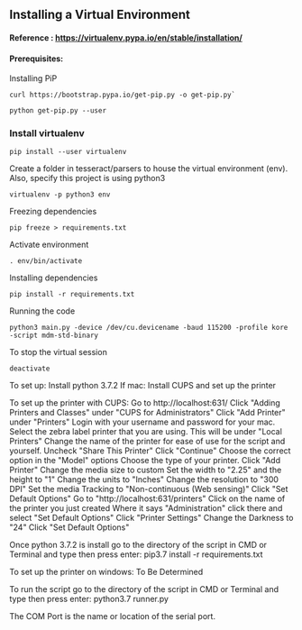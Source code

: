 ## Installing a Virtual Environment
#### Reference : https://virtualenv.pypa.io/en/stable/installation/

#### Prerequisites:

Installing PiP

```console
curl https://bootstrap.pypa.io/get-pip.py -o get-pip.py`

python get-pip.py --user
```

### Install virtualenv  
```console
pip install --user virtualenv
```

Create a folder in tesseract/parsers to house the virtual environment (env). Also, specify this project is using python3  
```console
virtualenv -p python3 env
```

Freezing dependencies
```console
pip freeze > requirements.txt
```

Activate environment  
```console
. env/bin/activate
```

Installing dependencies
```console
pip install -r requirements.txt
```

Running the code
```console
python3 main.py -device /dev/cu.devicename -baud 115200 -profile kore -script mdm-std-binary
```



To stop the virtual session  
```console
deactivate
```

To set up:
Install python 3.7.2
If mac:
Install CUPS and set up the printer

To set up the printer with CUPS:
Go to http://localhost:631/
Click "Adding Printers and Classes" under "CUPS for Administrators"
Click "Add Printer" under "Printers"
Login with your username and password for your mac.
Select the zebra label printer that you are using. This will be under "Local Printers"
Change the name of the printer for ease of use for the script and yourself.
Uncheck "Share This Printer"
Click "Continue"
Choose the correct option in the "Model" options
Choose the type of your printer.
Click "Add Printer"
Change the media size to custom
Set the width to "2.25" and the height to "1"
Change the units to "Inches"
Change the resolution to "300 DPI"
Set the media Tracking to "Non-continuous (Web sensing)"
Click "Set Default Options"
Go to "http://localhost:631/printers"
Click on the name of the printer you just created
Where it says "Administration" click there and select "Set Default Options"
Click "Printer Settings"
Change the Darkness to "24"
Click "Set Default Options"

Once python 3.7.2 is install go to the directory of the script in CMD or Terminal and type then press enter:
pip3.7 install -r requirements.txt

To set up the printer on windows:
    To Be Determined

To run the script go to the directory of the script in CMD or Terminal and type then press enter:
python3.7 runner.py

The COM Port is the name or location of the serial port.
